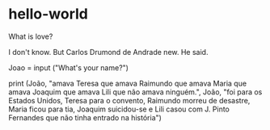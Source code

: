 # hello-world

What is love?

I don't know.
But Carlos Drumond de Andrade new.
He said.

Joao = input ("What's your name?")

 print (João, "amava Teresa que amava Raimundo
que amava Maria que amava Joaquim que amava Lili
que não amava ninguém.",
João, "foi para os Estados Unidos, Teresa para o convento,
Raimundo morreu de desastre, Maria ficou para tia,
Joaquim suicidou-se e Lili casou com J. Pinto Fernandes
que não tinha entrado na história")
